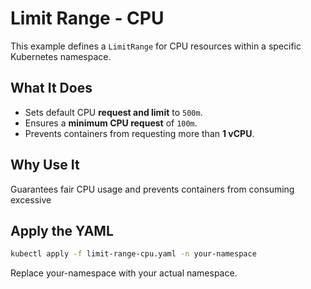 # Limit Range - CPU

This example defines a `LimitRange` for CPU resources within a specific Kubernetes namespace.

## What It Does

- Sets default CPU **request and limit** to `500m`.
- Ensures a **minimum CPU request** of `100m`.
- Prevents containers from requesting more than **1 vCPU**.

## Why Use It

Guarantees fair CPU usage and prevents containers from consuming excessive

## Apply the YAML

```bash
kubectl apply -f limit-range-cpu.yaml -n your-namespace
```

Replace your-namespace with your actual namespace.